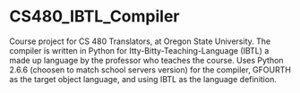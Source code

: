 CS480_IBTL_Compiler
===================
Course project for CS 480 Translators, at Oregon State University. The compiler is written in Python for Itty-Bitty-Teaching-Language (IBTL) a made up language by the professor who teaches the course. Uses Python 2.6.6 (choosen to match school servers version) for the compiler, GFOURTH as the target object language, and using IBTL as the language definition. 
